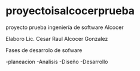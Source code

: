 # proyectoisalcocerprueba
proyecto prueba ingeniería de software Alcocer

Elaboro Lic. Cesar Raul Alcocer Gonzalez

Fases de desarrolo de sofware

-planeacion
-Analisis
-Diseño
-Desarrollo
